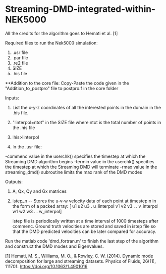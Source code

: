# Streaming-DMD-integrated-within-NEK5000
All the credits for the algorithm goes to Hemati et al. [1]

Required files to run the Nek5000 simulation:
1. .usr file
2. .par file
3. .re2 file
4. SIZE
5. .his file

**Addition to the core file:
Copy-Paste the code given in the "Addition_to_postpro" file to postpro.f in the core folder

Inputs:
1. List the x-y-z coordinates of all the interested points in the domain in the .his file.
2. "linterpol=ntot" in the SIZE file where ntot is the total number of points in the .his file
3. lhis>linterpol

4. In the .usr file:

  -commenc value in the userchk() specifies the timestep at which the Streaming DMD algorithm begins 
  -termin value  in the userchk() specifies the timestep at which the Streaming DMD will terminate
  -rmax value in the streaming_dmd() subroutine limits the max rank of the DMD modes

Outputs:
1. A, Qx, Qy and Gx matrices
2. istep_n -- Stores the u-v-w velocity data of each point at timestep n in the form of a packed array:
   [ u1
     u2 
     u3
     .
     u_linterpol
     v1
     v2
     v3
     .
     .
     v_interpol
     w1
     w2
     w3
     .
     .
     w_interpol]      
  
     istep file is periodically written at a time interval of 1000 timesteps after commenc.
     Ground truth velocities are stored and saved in istep file so that the DMD predicted velocities can be later compared for accuracy.

 Run the matlab code 'dmd_fortran.m' to finish the last step of the algorithm and construct the DMD modes and Eigenvalues. 



[1] Hemati, M. S., Williams, M. O., & Rowley, C. W. (2014). Dynamic mode decomposition for large and streaming datasets. Physics of Fluids, 26(11), 111701. https://doi.org/10.1063/1.4901016

